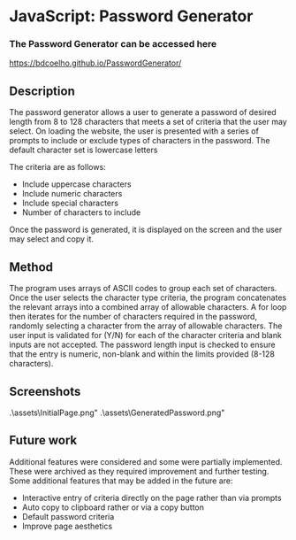 # JavaScript: Password Generator

### The Password Generator can be accessed here
https://bdcoelho.github.io/PasswordGenerator/


## Description

The password generator allows a user to generate a password of desired length from 8 to 128 characters that meets a set of criteria that the user may select. On loading the website, the user is presented with a series of prompts to include or exclude types of characters in the password. The default character set is lowercase letters

The criteria are as follows:

* Include uppercase characters
* Include numeric characters
* Include special characters
* Number of characters to include

Once the password is generated, it is displayed on the screen and the user may select and copy it.

## Method

The program uses arrays of ASCII codes to group each set of characters. Once the user selects the character type criteria, the program concatenates the relevant arrays into a combined array of allowable characters. A for loop then iterates for the number of characters required in the password, randomly selecting a character from the array of allowable characters. The user input is validated for (Y/N) for each of the character criteria and blank inputs are not accepted. The password length input is checked to ensure that the entry is numeric, non-blank and within the limits provided (8-128 characters).


## Screenshots

.\assets\InitialPage.png"
.\assets\GeneratedPassword.png"

## Future work
Additional features were considered and some were partially implemented. These were archived as they required improvement and further testing. Some additional features that may be added in the future are:

* Interactive entry of criteria directly on the page rather than via prompts
* Auto copy to clipboard rather or via a copy button
* Default password criteria
* Improve page aesthetics
